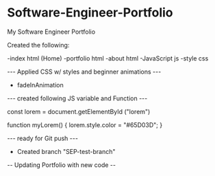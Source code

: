 # Software-Engineer-Portfolio

My Software Engineer Portfolio

Created the following:

-index html (Home)
-portfolio html
-about html
-JavaScript js
-style css

--- Applied CSS w/ styles and beginner animations ---

- fadeInAnimation

--- created following JS variable and Function ---

const lorem = document.getElementById ("lorem")

function myLorem() {
lorem.style.color = "#65D03D";
}

--- ready for Git push ---

- Created branch "SEP-test-branch"

-- Updating Portfolio with new code --
